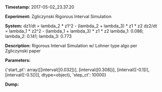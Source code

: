 **Timestamp:** 2017-05-02_23.37.20

**Experiment:** Zgliczynski Rigorous Interval Simulation

**System:**
dz1/dt = lambda_2 * z1^2 - (lambda_2 + lambda_3) * z1 * z2 
dz2/dt = lambda_1 * z2^2 - (lambda_1 + lambda_3) * z1 * z2 
lambda_1: 0.086; lambda_2: 0.141; lambda_3: 0.773

**Description:** Rigorous Interval Simulation w/ Lohner type algo per Zgliczynski paper

**Parameters:**

{'start_pt': array([[interval([0.032])],
       [interval([0.308])],
       [interval([-0.1])],
       [interval([-0.5])]], dtype=object), 'step_ct': 10000}

**Dump:**
